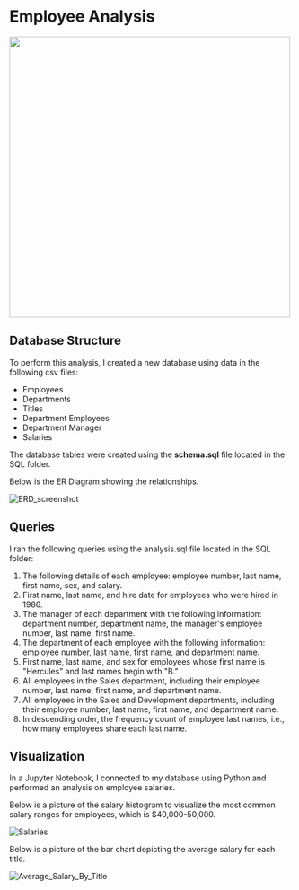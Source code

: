 # Employee Analysis

<img src="https://user-images.githubusercontent.com/82002107/130335598-56db41c6-7d6f-45e2-9ba6-0c6733d5e42a.png" width="500" height="500">

## Database Structure

To perform this analysis, I created a new database using data in the following csv files:
 - Employees
 - Departments
 - Titles
 - Department Employees
 - Department Manager
 - Salaries

The database tables were created using the <b>schema.sql</b> file located in the SQL folder.

Below is the ER Diagram showing the relationships.

![ERD_screenshot](https://user-images.githubusercontent.com/82002107/130335777-f6127e80-5d74-4c39-86e1-669516842799.jpg)


## Queries

I ran the following queries using the analysis.sql file located in the SQL folder:

1. The following details of each employee: employee number, last name, first name, sex, and salary.
2. First name, last name, and hire date for employees who were hired in 1986.
3. The manager of each department with the following information: department number, department name, the manager's employee number, last name, first name.
4. The department of each employee with the following information: employee number, last name, first name, and department name.
5. First name, last name, and sex for employees whose first name is "Hercules" and last names begin with "B."
6. All employees in the Sales department, including their employee number, last name, first name, and department name.
7. All employees in the Sales and Development departments, including their employee number, last name, first name, and department name.
8. In descending order, the frequency count of employee last names, i.e., how many employees share each last name.

## Visualization

In a Jupyter Notebook, I connected to my database using Python and performed an analysis on employee salaries.

Below is a picture of the salary histogram to visualize the most common salary ranges for employees, which is $40,000-50,000.

![Salaries](https://user-images.githubusercontent.com/82002107/130335709-c3356886-eb38-4289-8488-6b50a20211e1.png)

Below is a picture of the bar chart depicting the average salary for each title.

![Average_Salary_By_Title](https://user-images.githubusercontent.com/82002107/130335737-92246ad1-afe4-4258-9a8f-189266adaef1.png)


